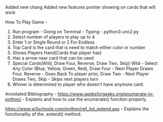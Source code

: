 Added new chang
Added new features pointer showing on cards that will work

How To Play Game -
1. Run program - Going on Terminal - Typing - python3 uno2.py
2. Select number of players to play up to 4
3. Enter 1 or Single Round or 2 For Endless
4. Top Card is the card that is need to match either color or number
5. Shows Players Hand(Cards that player has) 
6. Has a arrow near card that can be used
7. Special Cards(Wild, Draw Four, Reverse, Draw Two, Skip)
Wild - Select Any Color (Blue, Yellow, Green, Red), Draw Four - Next Player Draws Four, Reverse - Goes Back
To player prior, Draw Two - Next Player Draws Two, Skip - Skips next players turn
8. Winner is determined to player who doesn't have anymore card.


Annotated Bibliography -
https://www.geeksforgeeks.org/enumerate-in-python/ - Explains and how to use
the enumerate() function properly.

https://www.w3schools.com/python/ref_list_extend.asp - Explains the functionality
of the .extend() method.

